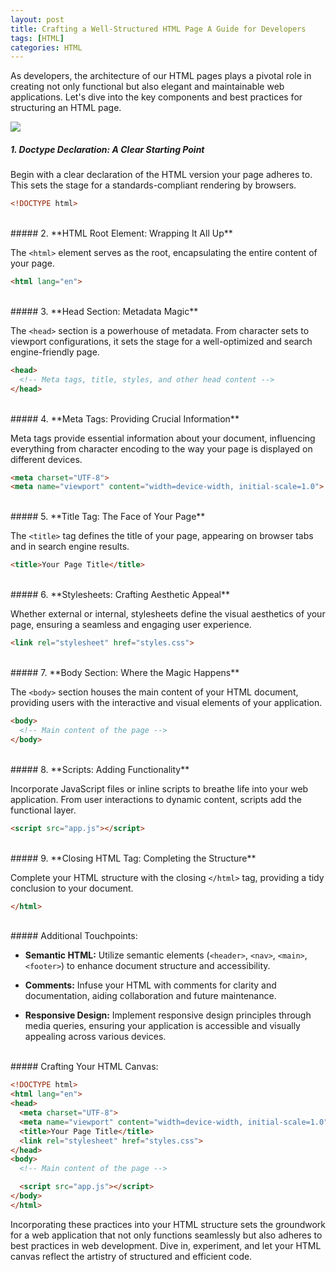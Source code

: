 ```yaml
---
layout: post
title: Crafting a Well-Structured HTML Page A Guide for Developers
tags: [HTML]
categories: HTML
---
```


As developers, the architecture of our HTML pages plays a pivotal role in creating not only functional but also elegant and maintainable web applications. Let's dive into the key components and best practices for structuring an HTML page.

<img src="{{ site.baseurl }}/public/images/crafting-a-well-structured-html-page-a-guide-for-developers.png"/>

<br/>

##### 1. **Doctype Declaration: A Clear Starting Point**

Begin with a clear declaration of the HTML version your page adheres to. This sets the stage for a standards-compliant rendering by browsers.

```html
<!DOCTYPE html>
```
<br/>
##### 2. **HTML Root Element: Wrapping It All Up**

The `<html>` element serves as the root, encapsulating the entire content of your page.

```html
<html lang="en">
```
<br/>
##### 3. **Head Section: Metadata Magic**

The `<head>` section is a powerhouse of metadata. From character sets to viewport configurations, it sets the stage for a well-optimized and search engine-friendly page.

```html
<head>
  <!-- Meta tags, title, styles, and other head content -->
</head>
```
<br/>
##### 4. **Meta Tags: Providing Crucial Information**

Meta tags provide essential information about your document, influencing everything from character encoding to the way your page is displayed on different devices.

```html
<meta charset="UTF-8">
<meta name="viewport" content="width=device-width, initial-scale=1.0">
```
<br/>
##### 5. **Title Tag: The Face of Your Page**

The `<title>` tag defines the title of your page, appearing on browser tabs and in search engine results.

```html
<title>Your Page Title</title>
```
<br/>
##### 6. **Stylesheets: Crafting Aesthetic Appeal**

Whether external or internal, stylesheets define the visual aesthetics of your page, ensuring a seamless and engaging user experience.

```html
<link rel="stylesheet" href="styles.css">
```
<br/>
##### 7. **Body Section: Where the Magic Happens**

The `<body>` section houses the main content of your HTML document, providing users with the interactive and visual elements of your application.

```html
<body>
  <!-- Main content of the page -->
</body>
```
<br/>
##### 8. **Scripts: Adding Functionality**

Incorporate JavaScript files or inline scripts to breathe life into your web application. From user interactions to dynamic content, scripts add the functional layer.

```html
<script src="app.js"></script>
```
<br/>
##### 9. **Closing HTML Tag: Completing the Structure**

Complete your HTML structure with the closing `</html>` tag, providing a tidy conclusion to your document.

```html
</html>
```
<br/>
##### Additional Touchpoints:

- **Semantic HTML:**
  Utilize semantic elements (`<header>`, `<nav>`, `<main>`, `<footer>`) to enhance document structure and accessibility.

- **Comments:**
  Infuse your HTML with comments for clarity and documentation, aiding collaboration and future maintenance.

- **Responsive Design:**
  Implement responsive design principles through media queries, ensuring your application is accessible and visually appealing across various devices.
<br/>
##### Crafting Your HTML Canvas:

```html
<!DOCTYPE html>
<html lang="en">
<head>
  <meta charset="UTF-8">
  <meta name="viewport" content="width=device-width, initial-scale=1.0">
  <title>Your Page Title</title>
  <link rel="stylesheet" href="styles.css">
</head>
<body>
  <!-- Main content of the page -->

  <script src="app.js"></script>
</body>
</html>
```

Incorporating these practices into your HTML structure sets the groundwork for a web application that not only functions seamlessly but also adheres to best practices in web development. Dive in, experiment, and let your HTML canvas reflect the artistry of structured and efficient code.
